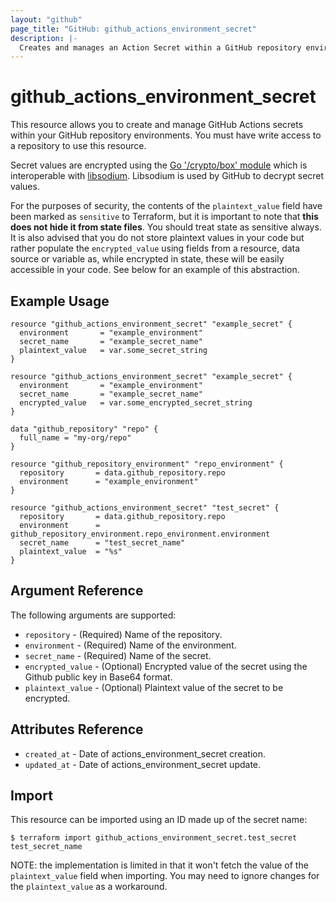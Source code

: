 ```yaml
---
layout: "github"
page_title: "GitHub: github_actions_environment_secret"
description: |-
  Creates and manages an Action Secret within a GitHub repository environment
---
```


# github_actions_environment_secret

This resource allows you to create and manage GitHub Actions secrets within your GitHub repository environments.
You must have write access to a repository to use this resource.

Secret values are encrypted using the [Go '/crypto/box' module](https://godoc.org/golang.org/x/crypto/nacl/box) which is
interoperable with [libsodium](https://libsodium.gitbook.io/doc/). Libsodium is used by GitHub to decrypt secret values. 

For the purposes of security, the contents of the `plaintext_value` field have been marked as `sensitive` to Terraform,
but it is important to note that **this does not hide it from state files**. You should treat state as sensitive always.
It is also advised that you do not store plaintext values in your code but rather populate the `encrypted_value`
using fields from a resource, data source or variable as, while encrypted in state, these will be easily accessible
in your code. See below for an example of this abstraction.

## Example Usage

```hcl
resource "github_actions_environment_secret" "example_secret" {
  environment       = "example_environment"
  secret_name       = "example_secret_name"
  plaintext_value   = var.some_secret_string
}

resource "github_actions_environment_secret" "example_secret" {
  environment       = "example_environment"
  secret_name       = "example_secret_name"
  encrypted_value   = var.some_encrypted_secret_string
}
```

```hcl
data "github_repository" "repo" {
  full_name = "my-org/repo"
}

resource "github_repository_environment" "repo_environment" {
  repository       = data.github_repository.repo
  environment      = "example_environment"
}

resource "github_actions_environment_secret" "test_secret" {
  repository       = data.github_repository.repo
  environment      = github_repository_environment.repo_environment.environment
  secret_name      = "test_secret_name"
  plaintext_value  = "%s"
}
```

## Argument Reference

The following arguments are supported:


* `repository`              - (Required) Name of the repository.
* `environment`             - (Required) Name of the environment.
* `secret_name`             - (Required) Name of the secret.
* `encrypted_value`         - (Optional) Encrypted value of the secret using the Github public key in Base64 format.
* `plaintext_value`         - (Optional) Plaintext value of the secret to be encrypted.

## Attributes Reference

* `created_at`      - Date of actions_environment_secret creation.
* `updated_at`      - Date of actions_environment_secret update.

## Import

This resource can be imported using an ID made up of the secret name:

```
$ terraform import github_actions_environment_secret.test_secret test_secret_name
```

NOTE: the implementation is limited in that it won't fetch the value of the
`plaintext_value` field when importing. You may need to ignore changes for the
`plaintext_value` as a workaround.
